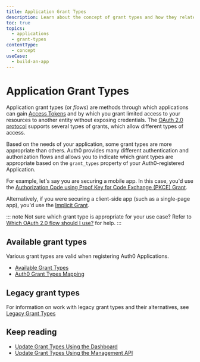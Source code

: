 ```yaml
---
title: Application Grant Types
description: Learn about the concept of grant types and how they relate to applications.
toc: true
topics:
  - applications
  - grant-types
contentType: 
  - concept
useCase:
  - build-an-app
---
```

# Application Grant Types

Application grant types (or _flows_) are methods through which applications can gain [Access Tokens](/tokens/overview-access-tokens) and by which you grant limited access to your resources to another entity without exposing credentials. The [OAuth 2.0 protocol](/protocols/oauth2) supports several types of grants, which allow different types of access.

Based on the needs of your application, some grant types are more appropriate than others. Auth0 provides many different authentication and authorization flows and allows you to indicate which grant types are appropriate based on the `grant_types` property of your Auth0-registered Application.

For example, let's say you are securing a mobile app. In this case, you'd use the [Authorization Code using Proof Key for Code Exchange (PKCE) Grant](/flows/concepts/auth-code-pkce).

Alternatively, if you were securing a client-side app (such as a single-page app), you'd use the [Implicit Grant](/flows/concepts/implicit).

::: note
Not sure which grant type is appropriate for your use case? Refer to [Which OAuth 2.0 flow should I use?](/api-auth/which-oauth-flow-to-use) for help.
:::

## Available grant types

Various grant types are valid when registering Auth0 Applications. 

* [Available Grant Types](/reference/grant-types/grant-types-available)
* [Auth0 Grant Types Mapping](/reference/grant-types/grant-types-auth0-mapping)

## Legacy grant types

For information on work with legacy grant types and their alternatives, see [Legacy Grant Types](/reference/grant-types/grant-types-legacy)

## Keep reading

* [Update Grant Types Using the Dashboard](/dashboard/guides/applications/update-grant-types)
* [Update Grant Types Using the Management API](/api/management/guides/applications/update-grant-types)